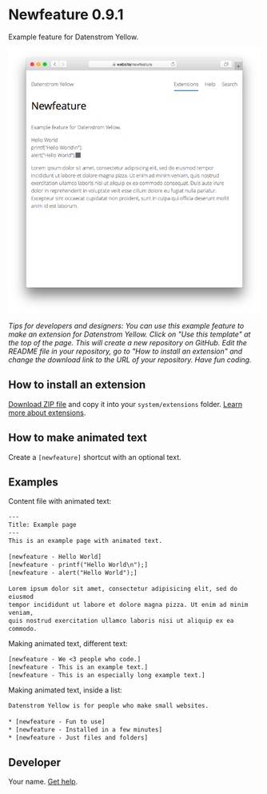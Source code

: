 # Newfeature 0.9.1

Example feature for Datenstrom Yellow.

<p align="center"><img src="SCREENSHOT.png" alt="Screenshot"></p>

*Tips for developers and designers: You can use this example feature to make an extension for Datenstrom Yellow. Click on "Use this template" at the top of the page. This will create a new repository on GitHub. Edit the README file in your repository, go to "How to install an extension" and change the download link to the URL of your repository. Have fun coding.*

## How to install an extension

[Download ZIP file](https://github.com/datenstrom/yellow-newfeature/archive/refs/heads/main.zip) and copy it into your `system/extensions` folder. [Learn more about extensions](https://github.com/annaesvensson/yellow-update).

## How to make animated text

Create a `[newfeature]` shortcut with an optional text. 

## Examples

Content file with animated text:

    ---
    Title: Example page
    ---
    This is an example page with animated text.

    [newfeature - Hello World]
    [newfeature - printf("Hello World\n");]
    [newfeature - alert("Hello World");]  

    Lorem ipsum dolor sit amet, consectetur adipisicing elit, sed do eiusmod 
    tempor incididunt ut labore et dolore magna pizza. Ut enim ad minim veniam, 
    quis nostrud exercitation ullamco laboris nisi ut aliquip ex ea commodo.

Making animated text, different text:

    [newfeature - We <3 people who code.]
    [newfeature - This is an example text.]
    [newfeature - This is an especially long example text.]  

Making animated text, inside a list:

    Datenstrom Yellow is for people who make small websites.
    
    * [newfeature - Fun to use]
    * [newfeature - Installed in a few minutes]
    * [newfeature - Just files and folders]

## Developer

Your name. [Get help](https://datenstrom.se/yellow/help/).
